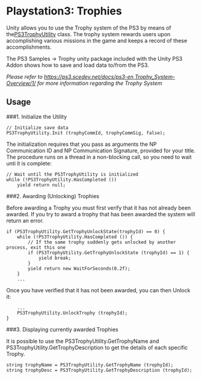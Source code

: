 Playstation3: Trophies
======================


Unity allows you to use the Trophy system of the PS3 by means of the[PS3TrophyUtility](ScriptRef:PS3TrophyUtility.html) class. The trophy system rewards users upon accomplishing various missions in the game and keeps a record of these accomplishments.

The PS3 Samples -> Trophy unity package included with the Unity PS3 Addon shows how to save and load data to/from the PS3.

_Please refer to https://ps3.scedev.net/docs/ps3-en,Trophy_System-Overview/1/ for more information regarding the Trophy System_

Usage
-----


###1. Initialize the Utility

````
// Initialize save data
PS3TrophyUtility.Init (trophyCommId, trophyCommSig, false);
````

The initialization requires that you pass as arguments the NP Communication ID and NP Communication Signature, provided for your title. The procedure runs on a thread in a non-blocking call, so you need to wait unti it is complete:

````
// Wait until the PS3TrophyUtility is initialized
while (!PS3TrophyUtility.HasCompleted ())
    yield return null;
````


###2. Awarding (Unlocking) Trophies

Before awarding a Trophy you must first verify that it has not already been awarded. If you try to award a trophy that has been awarded the system will return an error.

````
if (PS3TrophyUtility.GetTrophyUnlockState(trophyId) == 0) {
    while (!PS3TrophyUtility.HasCompleted ()) {
        // If the same trophy suddenly gets unlocked by another process, exit this one
        if (PS3TrophyUtility.GetTrophyUnlockState (trophyId) == 1) {
            yield break;
        }
        yield return new WaitForSeconds(0.2f);
    }
    ...

````

Once you have verified that it has not been awarded, you can then Unlock it:

````
    ...
    PS3TrophyUtility.UnlockTrophy (trophyId);
}

````


###3. Displaying currently awarded Trophies

It is possible to use the PS3TrophyUtility.GetTrophyName and PS3TrophyUtility.GetTrophyDescription to get the details of each specific Trophy.

````
string trophyName = PS3TrophyUtility.GetTrophyName (trophyId);
string trophyDesc = PS3TrophyUtility.GetTrophyDescription (trophyId);
````
